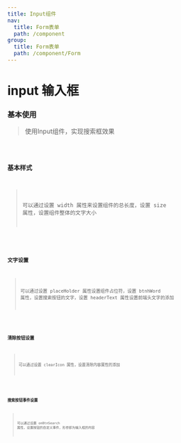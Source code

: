 ```yaml
---
title: Input组件
nav:
  title: Form表单
  path: /component
group:
  title: Form表单
  path: /component/Form
---
```


# input 输入框

### 基本使用

> 使用Input组件，实现搜索框效果

<code src="./Demo/Demo1.jsx"/>

### 基本样式

> 可以通过设置 width 属性来设置组件的总长度，设置 size 属性，设置组件整体的文字大小

<code src="./Demo/Demo2.jsx"/>

### 文字设置

> 可以通过设置 placeHolder 属性设置组件占位符，设置 btnhWord 属性，设置搜索按钮的文字，设置 headerText 属性设置前端头文字的添加

<code src="./Demo/Demo3.jsx"/>

### 清除按钮设置

> 可以通过设置 clearIcon 属性，设置清除内容属性的添加

<code src="./Demo/Demo4.jsx"/>

### 搜索按钮事件设置

> 可以通过设置 onBtnSearch 属性，设置按钮的自定义事件，形参即为输入框的内容

<code src="./Demo/Demo5.jsx"/>


<API src='./Input.tsx'>